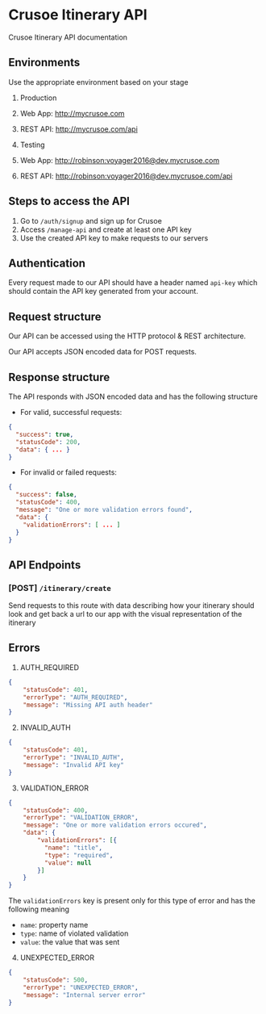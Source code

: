 # Crusoe Itinerary API
Crusoe Itinerary API documentation

## Environments
Use the appropriate environment based on your stage

1. Production

  1. Web App: <http://mycrusoe.com>

  2. REST API: <http://mycrusoe.com/api>

2. Testing

  1. Web App: <http://robinson:voyager2016@dev.mycrusoe.com>

  2. REST API: <http://robinson:voyager2016@dev.mycrusoe.com/api>


## Steps to access the API
1. Go to `/auth/signup` and sign up for Crusoe
2. Access `/manage-api` and create at least one API key
3. Use the created API key to make requests to our servers

## Authentication
Every request made to our API should have a header named `api-key` which should contain the API key generated from your account.

## Request structure
Our API can be accessed using the HTTP protocol & REST architecture.

Our API accepts JSON encoded data for POST requests.

## Response structure
The API responds with JSON encoded data and has the following structure

- For valid, successful requests:

```json
{
  "success": true,
  "statusCode": 200,
  "data": { ... }
}
```

- For invalid or failed requests:

```json
{
  "success": false,
  "statusCode": 400,
  "message": "One or more validation errors found",
  "data": {
    "validationErrors": [ ... ]
  }
}
```

## API Endpoints

### [POST] `/itinerary/create`
Send requests to this route with data describing how your itinerary should look and get back a url to our app with the visual representation of the itinerary

## Errors
1. AUTH_REQUIRED

```json
{
	"statusCode": 401,
	"errorType": "AUTH_REQUIRED",
	"message": "Missing API auth header"
}
```

2. INVALID_AUTH

```json
{
	"statusCode": 401,
	"errorType": "INVALID_AUTH",
	"message": "Invalid API key"
}
```

3. VALIDATION_ERROR

```json
{
	"statusCode": 400,
	"errorType": "VALIDATION_ERROR",
	"message": "One or more validation errors occured",
	"data": {
		"validationErrors": [{
		  "name": "title",
		  "type": "required",
		  "value": null
		}]
	}
}
```

The `validationErrors` key is present only for this type of error and has the following meaning
* `name`: property name
* `type`: name of violated validation
* `value`: the value that was sent

4. UNEXPECTED_ERROR

```json
{
	"statusCode": 500,
	"errorType": "UNEXPECTED_ERROR",
	"message": "Internal server error"
}
```
